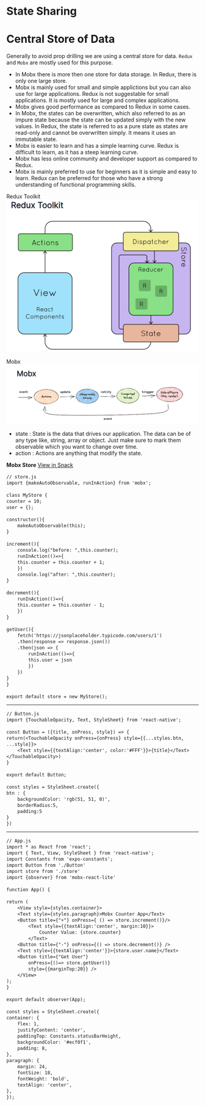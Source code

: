 # __State Sharing__

# Central Store of Data
Generally to avoid prop drilling we are using a central store for data. `Redux` and `Mobx` are mostly used for this purpose.

- In Mobx there is more then one store for data storage. In Redux, there is only one large store.
- Mobx is mainly used for small and simple applictions but you can also use for large applications. Redux is not suggestable for small applications. It is mostly used for large and complex applications.
- Mobx gives good performance as compared to Redux in some cases.
- In Mobx, the states can be overwritten, which also referred to as an impure state because the state can be updated simply with the new values. In Redux, the state is referred to as a pure state as states are read-only and cannot be overwritten simply. It means it uses an immutable state.
- Mobx is easier to learn and has a simple learning curve. Redux is difficult to learn, as it has a steep learning curve.
- Mobx has less online community and developer support as compared to Redux.
- Mobx is mainly preferred to use for beginners as it is simple and easy to learn. Redux can be preferred for those who have a strong understanding of functional programming skills.

Redux Toolkit
<img src="../imgs/ReduxToolKit.png" alt="Redux Toolkit"/>

Mobx
<img src="../imgs/Mobx.png" alt="Mobx"/>


- state : State is the data that drives our application. The data can be of any type like, string, array or object. Just make sure to mark them observable which you want to change over time.
- action : Actions are anything that modify the state.

__Mobx Store__
<a href="https://snack.expo.dev/@subrat1977/mobxcounterapp"><u>View in Snack</u></a>

    // store.js
    import {makeAutoObservable, runInAction} from 'mobx';

    class MyStore {
    counter = 10;
    user = {};

    constructor(){
        makeAutoObservable(this); 
    }
    
    increment(){
        console.log("before: ",this.counter);
        runInAction(()=>{
        this.counter = this.counter + 1;
        })
        console.log("after: ",this.counter);
    }

    decrement(){
        runInAction(()=>{
        this.counter = this.counter - 1;
        })
    }

    getUser(){
        fetch('https://jsonplaceholder.typicode.com/users/1')
        .then(response => response.json())
        .then(json => {
            runInAction(()=>{
            this.user = json
            })
        })
    }
    }

    export default store = new MyStore();
---
    // Button.js
    import {TouchableOpacity, Text, StyleSheet} from 'react-native';

    const Button = ({title, onPress, style}) => {
    return(<TouchableOpacity onPress={onPress} style={{...styles.btn, ...style}}>
        <Text style={{textAlign:'center', color:'#FFF'}}>{title}</Text>
    </TouchableOpacity>)
    }

    export default Button;

    const styles = StyleSheet.create({
    btn : {
        backgroundColor: 'rgb(51, 51, 0)',
        borderRadius:5,
        padding:5
    }
    })
---
    // App.js
    import * as React from 'react';
    import { Text, View, StyleSheet } from 'react-native';
    import Constants from 'expo-constants';
    import Button from './Button'
    import store from './store'
    import {observer} from 'mobx-react-lite'

    function App() {
    
    return (
        <View style={styles.container}>
        <Text style={styles.paragraph}>Mobx Counter App</Text>
        <Button title={"+"} onPress={ () => store.increment()}/>
            <Text style={{textAlign:'center', margin:10}}>
                Counter Value: {store.counter}
            </Text>
        <Button title={"-"} onPress={() => store.decrement()} />
        <Text style={{textAlign:'center'}}>{store.user.name}</Text>
        <Button title={"Get User"} 
            onPress={()=> store.getUser()} 
            style={{marginTop:20}} />
        </View>
    );
    }

    export default observer(App);

    const styles = StyleSheet.create({
    container: {
        flex: 1,
        justifyContent: 'center',
        paddingTop: Constants.statusBarHeight,
        backgroundColor: '#ecf0f1',
        padding: 8,
    },
    paragraph: {
        margin: 24,
        fontSize: 18,
        fontWeight: 'bold',
        textAlign: 'center',
    },
    });
